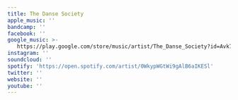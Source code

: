 ```yaml
---
title: The Danse Society
apple_music: ''
bandcamp: ''
facebook: ''
google_music: >-
   https://play.google.com/store/music/artist/The_Danse_Society?id=Avk7ycu6owz4ccfmeoss5fv7k5q
instagram: ''
soundcloud: ''
spotify: 'https://open.spotify.com/artist/0WkypWGtWi9gAlB6aIKESl'
twitter: ''
website: ''
youtube: ''
---
```

